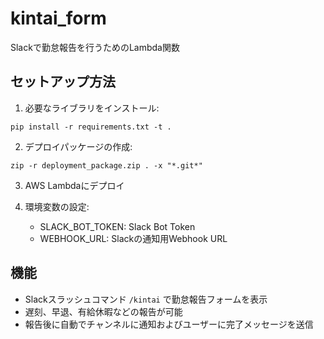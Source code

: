 # kintai_form

Slackで勤怠報告を行うためのLambda関数

## セットアップ方法

1. 必要なライブラリをインストール:
```
pip install -r requirements.txt -t .
```

2. デプロイパッケージの作成:
```
zip -r deployment_package.zip . -x "*.git*"
```

3. AWS Lambdaにデプロイ

4. 環境変数の設定:
   - SLACK_BOT_TOKEN: Slack Bot Token
   - WEBHOOK_URL: Slackの通知用Webhook URL

## 機能
- Slackスラッシュコマンド `/kintai` で勤怠報告フォームを表示
- 遅刻、早退、有給休暇などの報告が可能
- 報告後に自動でチャンネルに通知およびユーザーに完了メッセージを送信
 
